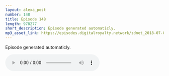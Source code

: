 ```yaml
---
layout: alexa_post
number: 148
title: Episode 148
length: 978277
short_description: Episode generated automaticly.
mp3_asset_link: https://episodes.digitalroyalty.network/zdnet_2018-07-09_01-00-03.mp3
---
```


Episode generated automaticly.

<audio controls>
    <source src="{{ page.mp3_asset_link }}" type="audio/mpeg">
</audio>